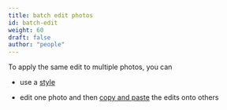 ```yaml
---
title: batch edit photos
id: batch-edit
weight: 60
draft: false
author: "people"
---
```


To apply the same edit to multiple photos, you can

- use a [style](../module-reference/utility-modules/lighttable/styles.md)

- edit one photo and then [copy and paste](../module-reference/utility-modules/lighttable/history-stack.md)
  the edits onto others
